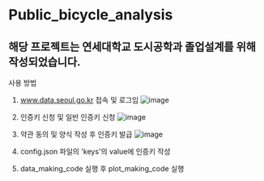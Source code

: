 # Public_bicycle_analysis
## 해당 프로젝트는 연세대학교 도시공학과 졸업설계를 위해 작성되었습니다.

사용 방법

1. www.data.seoul.go.kr 접속 및 로그임
![image](https://user-images.githubusercontent.com/99657374/204973691-6bdabc48-3a08-4289-8c50-83913d79ba67.png)

2. 인증키 신청 및 일반 인증키 신청
![image](https://user-images.githubusercontent.com/99657374/204973831-5ee1ad6a-ae3f-46d1-98f2-299b88f8026a.png)

3. 약관 동의 및 양식 작성 후 인증키 발급
![image](https://user-images.githubusercontent.com/99657374/204973898-af63e3c9-5954-4fcc-bb15-6ff0d38b65a8.png)

4. config.json 파일의 'keys'의 value에 인증키 작성

5. data_making_code 실행 후 plot_making_code 실행
